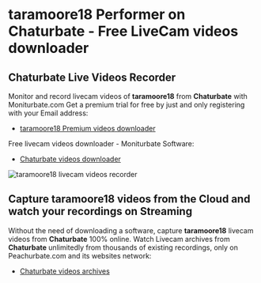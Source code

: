 # taramoore18 Performer on Chaturbate - Free LiveCam videos downloader

## Chaturbate Live Videos Recorder

Monitor and record livecam videos of **taramoore18** from **Chaturbate** with Moniturbate.com
Get a premium trial for free by just and only registering with your Email address:
* [taramoore18 Premium videos downloader](https://moniturbate.com/request-demo-licence-key.html)

Free livecam videos downloader - Moniturbate Software:
* [Chaturbate videos downloader](https://moniturbate.com/moniturbate-download-software.html)

![taramoore18 livecam videos recorder](https://peachurnet.com/templates/moniturbate-software.png)


## Capture taramoore18 videos from the Cloud and watch your recordings on Streaming

Without the need of downloading a software, capture **taramoore18** livecam videos from **Chaturbate** 100% online.
Watch Livecam archives from **Chaturbate** unlimitedly from thousands of existing recordings, only on Peachurbate.com and its websites network:
* [Chaturbate videos archives](https://peachurnet.com/)
